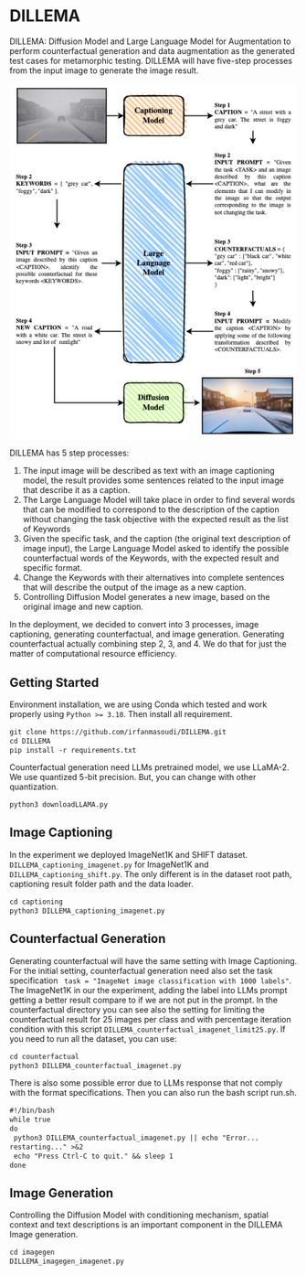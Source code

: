 # DILLEMA


DILLEMA: Diffusion Model and Large Language Model for Augmentation to perform counterfactual generation and data augmentation as the generated test cases for metamorphic testing. DILLEMA will have five-step processes from the input image to generate the image result.

![DILLEMA Schema](figures/dillema_schema.jpeg)

DILLEMA has 5 step processes:
1. The input image will be described as text with an image captioning model, the result provides some sentences related to the input image that describe it as a caption.
2. The Large Language Model will take place in order to find several words that can be modified to correspond to the description of the caption without changing the task objective with the expected result as the list of Keywords
3. Given the specific task, and the caption (the original text description of image input), the Large Language Model asked to identify the possible counterfactual words of the Keywords, with the expected result and specific format. 
4. Change the Keywords with their alternatives into complete sentences that will describe the output of the image as a new caption. 
5. Controlling Diffusion Model generates a new image, based on the original image and new caption.

In the deployment, we decided to convert into 3 processes, image captioning, generating counterfactual, and image generation. Generating counterfactual actually combining step 2, 3, and 4. We do that for just the matter of computational resource efficiency.

## Getting Started
Environment installation, we are using Conda which tested and work properly using ```Python >= 3.10```. Then install all requirement.

```
git clone https://github.com/irfanmasoudi/DILLEMA.git
cd DILLEMA
pip install -r requirements.txt
```
Counterfactual generation need LLMs pretrained model, we use LLaMA-2. We use quantized 5-bit precision. But, you can change with other quantization.

```
python3 downloadLLAMA.py
```
## Image Captioning
In the experiment we deployed ImageNet1K and SHIFT dataset. ```DILLEMA_captioning_imagenet.py``` for ImageNet1K and ```DILLEMA_captioning_shift.py```. The only different is in the dataset root path, captioning result folder path and the data loader.

```
cd captioning
python3 DILLEMA_captioning_imagenet.py
```

## Counterfactual Generation
Generating counterfactual will have the same setting with Image Captioning. For the initial setting, counterfactual generation need also set the task specification ```
task = "ImageNet image classification with 1000 labels"```. 
The ImageNet1K in our the experiment, adding the label into LLMs prompt getting a better result compare to if we are not put in the prompt. In the counterfactual directory you can see also the setting for limiting the counterfactual result for 25 images per class and with percentage iteration condition with this script ```DILLEMA_counterfactual_imagenet_limit25.py```. If you need to run all the dataset, you can use:

```
cd counterfactual
python3 DILLEMA_counterfactual_imagenet.py
```
There is also some possible error due to LLMs response that not comply with the format specifications. Then you can also run the bash script run.sh.

```
#!/bin/bash
while true
do
 python3 DILLEMA_counterfactual_imagenet.py || echo "Error... restarting..." >&2
 echo "Press Ctrl-C to quit." && sleep 1
done

```

## Image Generation
Controlling the Diffusion Model with conditioning mechanism, spatial context and text descriptions is an important component in the DILLEMA Image generation. 

```
cd imagegen
DILLEMA_imagegen_imagenet.py
```
